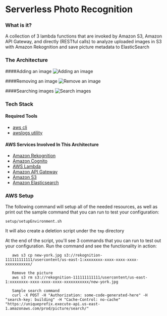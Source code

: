 Serverless Photo Recognition
===================================================

### What is it?
A collection of 3 lambda functions that are invoked by Amazon S3, Amazon API Gateway, and directly (RESTful calls) 
to analyze uploaded images in S3 with Amazon Rekognition and save picture metadata to ElasticSearch

### The Architecture

####Adding an image
![Adding an image](/setup/img/ServerlessPhotoRecognition_Add_Image.png?raw=true)

####Removing an image
![Remove an image](/setup/img/ServerlessPhotoRecognition_Remove_Image.png?raw=true)

####Searching images
![Search images](/setup/img/ServerlessPhotoRecognition_Search_Image.png?raw=true)

### Tech Stack
#### Required Tools
* [aws cli](http://docs.aws.amazon.com/cli/latest/userguide/installing.html)
* [awslogs utility](https://github.com/jorgebastida/awslogs)

#### AWS Services Involved In This Architecture
* [Amazon Rekognition](https://aws.amazon.com/rekognition/)
* [Amazon Cognito](https://aws.amazon.com/cognito/)
* [AWS Lambda](https://aws.amazon.com/lambda/)
* [Amazon API Gateway](https://aws.amazon.com/api-gateway/)
* [Amazon S3](https://aws.amazon.com/s3/)
* [Amazon Elasticsearch](https://aws.amazon.com/elasticsearch-service/)

### AWS Setup
The following command will setup all of the needed resources, as well as print out the sample command that you can run
to test your configuration:

```setup/setupEnvironment.sh```

It will also create a deletion script under the ```tmp``` directory

At the end of the script, you'll see 3 commands that you can run to test out your configuration. Run the command and see the functionality in action:

```Upload a picture
   aws s3 cp new-york.jpg s3://rekognition-111111111111/usercontent/us-east-1:xxxxxxxx-xxxx-xxxx-xxxx-xxxxxxxxxxx/
   
   Remove the picture
   aws s3 rm s3://rekognition-111111111111/usercontent/us-east-1:xxxxxxxx-xxxx-xxxx-xxxx-xxxxxxxxxxx/new-york.jpg
   
   Sample search command
   curl -X POST -H "Authorization: some-code-generated-here" -H "search-key: building" -H "Cache-Control: no-cache" "https://uniqueprefix.execute-api.us-east-1.amazonaws.com/prod/picture/search/"
   ```

